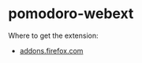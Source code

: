 # pomodoro-webext

Where to get the extension:
* [addons.firefox.com](https://addons.mozilla.org/en-GB/firefox/addon/customizable-pomodoro-clock/)
